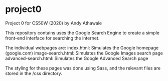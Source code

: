 # project0
Project 0 for CS50W (2020) by Andy Athawale

This repository contains uses the Google Search Engine to create a simple front-end interface for searching the internet.

The individual webpages are:
    index.html: Simulates the Google homepage (google.com)
    image-search.html: Simulates the Google Images search page
    advanced-search.html: Simulates the Google Advanced Search page

The styling for these pages was done using Sass, and the relevant files are stored in the /css directory.